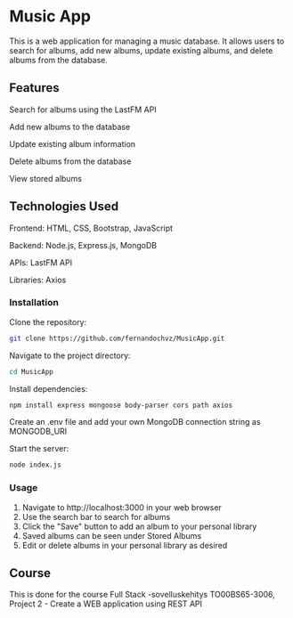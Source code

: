 # Music App
This is a web application for managing a music database. It allows users to search for albums, add new albums, update existing albums, and delete albums from the database.

## Features

Search for albums using the LastFM API

Add new albums to the database

Update existing album information

Delete albums from the database

View stored albums

## Technologies Used
Frontend: HTML, CSS, Bootstrap, JavaScript

Backend: Node.js, Express.js, MongoDB

APIs: LastFM API

Libraries: Axios


### Installation

Clone the repository: 
```bash
git clone https://github.com/fernandochvz/MusicApp.git
```
Navigate to the project directory:
```bash
cd MusicApp
```
Install dependencies: 
```bash
npm install express mongoose body-parser cors path axios
```
Create an .env file and add your own MongoDB connection string as MONGODB_URI

Start the server: 
```bash
node index.js
```
### Usage

1. Navigate to http://localhost:3000 in your web browser
2. Use the search bar to search for albums
3. Click the "Save" button to add an album to your personal library
4. Saved albums can be seen under Stored Albums
5. Edit or delete albums in your personal library as desired

## Course
This is done for the course Full Stack -sovelluskehitys TO00BS65-3006, Project 2 - Create a WEB application using REST API
